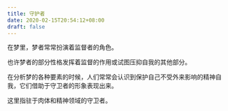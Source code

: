 ```yaml
---
title: 守护者
date: 2020-02-15T20:54:12+08:00
draft: false
---
```


在梦里，梦者常常扮演着监督者的角色。

也许梦者的部分性格发挥着监督的作用或试图压抑自我的其他部分。

在分析梦的各种要素的时候，人们常常会认识到保护自己不受外来影响的精神自我，它们借助于守卫者的形象表现出来。

这里指驻于肉体和精神领域的守卫者。

